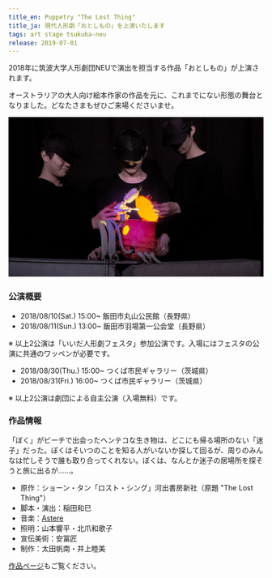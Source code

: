 ```yaml
---
title_en: Puppetry "The Lost Thing"
title_ja: 現代人形劇「おとしもの」を上演いたします
tags: art stage tsukuba-neu
release: 2019-07-01
---
```


2018年に筑波大学人形劇団NEUで演出を担当する作品「おとしもの」が上演されます。

オーストラリアの大人向け絵本作家の作品を元に、これまでにない形態の舞台となりました。どなたさまもぜひご来場くださいませ。

![](/assets/works/the-lost-thing/the-lost-thing_cover.jpg)

### 公演概要

- 2018/08/10(Sat.) 15:00~ 飯田市丸山公民館（長野県）
- 2018/08/11(Sun.) 13:00~ 飯田市羽場第一公会堂（長野県）

※ 以上2公演は「いいだ人形劇フェスタ」参加公演です。入場にはフェスタの公演に共通のワッペンが必要です。

- 2018/08/30(Thu.) 15:00~ つくば市民ギャラリー（茨城県）
- 2018/08/31(Fri.) 16:00~ つくば市民ギャラリー（茨城県）

※ 以上2公演は劇団による自主公演（入場無料）です。

### 作品情報

「ぼく」がビーチで出会ったヘンテコな生き物は、どこにも帰る場所のない「迷子」だった。ぼくはそいつのことを知る人がいないか探して回るが、周りのみんなは忙しそうで誰も取り合ってくれない。ぼくは、なんとか迷子の居場所を探そうと旅に出るが……。

- 原作：ショーン・タン「ロスト・シング」河出書房新社（原題 "The Lost Thing"）
- 脚本・演出：稲田和巳
- 音楽：[Astere](https://astere.jp)
- 照明：山本響平・北爪和歌子
- 宣伝美術：安冨匠
- 制作：太田帆南・井上睦美

[作品ページ](/pages/works/the-lost-thing.md)もご覧ください。
